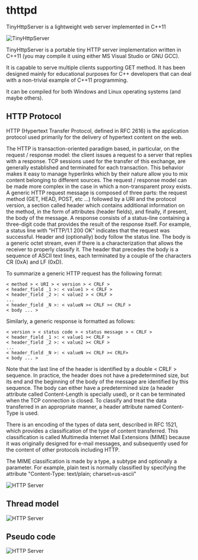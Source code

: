 # thttpd
TinyHttpServer is a lightweight web server implemented in C++11

![TinyHttpServer](https://7bcac53c-a-62cb3a1a-s-sites.googlegroups.com/site/eantcal/tinyhttp2.jpg?attachauth=ANoY7cpMFEDW4qjiNYxyezSyQyarDKg0klCmtkAwoaf2iAgU07JagzbyWL41sFilafSrhPg-U7XVlSuz9AJjVkDJAQ4NYRTcbcWdnqabRLTxVm3cSBaMU2dvYiHpOZPYs71ER-OmozI52HTyFW_VezeyBSuO4a-Tqipo-RXjF6wPVYEszNB46bd-uBHj-wqYrgigVyA3h-a8NeUKgL_AhFv5qClLTP2B3A%3D%3D&attredirects=0&height=174&width=320)

TinyHttpServer is a portable tiny HTTP server implementation written in C++11 (you may compile it using either MS Visual Studio or GNU GCC).

It is capable to serve multiple clients supporting GET method. 
It has been designed mainly for educational purposes for C++ developers that can deal with a non-trivial example of C++11 programming.

It can be compiled for both Windows and Linux operating systems (and maybe others).

## HTTP Protocol
HTTP (Hypertext Transfer Protocol, defined in RFC 2616) is the application protocol used primarily for the delivery of hypertext content on the web. 

The HTTP is transaction-oriented paradigm based, in particular, on the request / response model: the client issues a request to a server that replies with a response. 
TCP sessions used for the transfer of this exchange, are generally established and terminated for each transaction. 
This behavior makes it easy to manage hyperlinks which by their nature allow you to mix content belonging to different sources.
The request / response model can be made more complex in the case in which a non-transparent proxy exists.
A generic HTTP request message is composed of three parts: 
the request method (GET, HEAD, POST, etc ...) followed by a URI and the protocol version, 
a section called header which contains additional information on the method, in the form of attributes (header fields), and finally, if present, 
the body of the message. 
A response consists of a status-line containing a three-digit code that provides the result of the response itself. 
For example, a status line with "HTTP/1.1 200 OK" indicates that the request was successful. 
Header and (optionally) body follow the status line.
The body is a generic octet stream, even if there is a characterization that allows the receiver to properly classify it. 
The header that precedes the body is a sequence of ASCII text lines, each terminated by a couple of the characters CR (0xA) and LF (0xD). 

To summarize a generic HTTP request has the following format:

```
< method > < URI > < version > < CRLF >
< header_field _1 >: < value1 > < CRLF >
< header_field _2 >: < value2 > < CRLF >
...
< header_field _N >: < valueN >< CRLF >< CRLF >
< body ... >
```

Similarly, a generic response is formatted as follows:

```
< version > < status code > < status message > < CRLF >
< header_field _1 >: < value1 >< CRLF >
< header_field _2 >: < value2 >< CRLF >
...
< header_field _N >: < valueN >< CRLF >< CRLF>
< body ... >
```

Note that the last line of the header is identified by a double < CRLF > sequence. 
In practice, the header does not have a predetermined size, but its end and the beginning of the body of the message are identified by this sequence.
The body can either have a predetermined size (a header attribute called Content-Length is specially used), or it can be terminated when the TCP connection is closed.
To classify and treat the data transferred in an appropriate manner, a header attribute named Content-Type is used.

There is an encoding of the types of data sent, described in RFC 1521, which provides a classification of the type of content transferred. 
This classification is called Multimedia Internet Mail Extensions (MIME) because it was originally designed for e-mail messages, and subsequently used for the content of other protocols including HTTP. 

The MIME classification is made by a type, a subtype and optionally a parameter. For example, plain text is normally classified by specifying the attribute 
"Content-Type: text/plain; charset=us-ascii"


![HTTP Server](https://sites.google.com/site/eantcal/archive/tinyhttpserver/tinyhttp.png)

## Thread model
![HTTP Server](https://sites.google.com/site/eantcal/archive/tinyhttpserver/tinyhttp2.png)

## Pseudo code
![HTTP Server](https://sites.google.com/site/eantcal/archive/tinyhttpserver/tinyhttp3.png)

